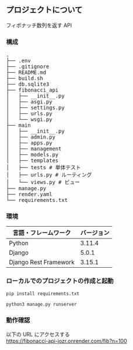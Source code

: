 <div id="top"></div>

## プロジェクトについて

フィボナッチ数列を返す API

### 構成

<pre>
.
├── .env
├── .gitignore
├── README.md
├── build.sh
├── db.sqlite3
├── fibonacci_api
│   ├── __init__.py
│   ├── asgi.py
│   ├── settings.py
│   ├── urls.py
│   └── wsgi.py
├── main
│   ├── __init__.py
│   ├── admin.py
│   ├── apps.py
│   ├── management
│   ├── models.py
│   ├── templates
│   ├── tests # 単体テスト
│   ├── urls.py # ルーティング
│   └── views.py # ビュー
├── manage.py
├── render.yaml
└── requirements.txt
</pre>

### 環境

| 言語・フレームワーク  | バージョン |
| --------------------- | ---------- |
| Python                | 3.11.4     |
| Django                | 5.0.1      |
| Django Rest Framework | 3.15.1     |

### ローカルでのプロジェクトの作成と起動

```bash
pip install requirements.txt
```

```bash
python3 manage.py runserver
```

### 動作確認

以下の URL にアクセスする<br>
https://fibonacci-api-jozr.onrender.com/fib?n=100<br>
